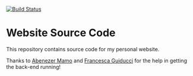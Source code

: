 [![Build Status](https://api.netlify.com/api/v1/badges/96db9a50-343e-4b3a-80b9-a834112f63e2/deploy-status)](https://simonpcouch.netlify.com)

Website Source Code
================

This repository contains source code for my personal website.

Thanks to [Abenezer Mamo](https://www.linkedin.com/in/abmamo/) and [Francesca Guiducci](https://github.com/engfragui) for the help in getting the back-end running!